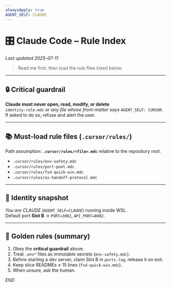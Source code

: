 ```yaml
---
alwaysApply: true
AGENT_SELF: CLAUDE
---
```


# 🎛️ Claude Code – Rule Index  
_Last updated 2025-07-11_

> Read me first, then load the rule files listed below.

---

## 🔒 Critical guardrail
**Claude must never open, read, modify, or delete**  
`identity-role.mdc` *or any file whose front-matter says* `AGENT_SELF: CURSOR`.  
If asked to do so, refuse and alert the user.

---

## 📚 Must-load rule files (`.cursor/rules/`)
Path assumption: **`.cursor/rules/<file>.mdc`** relative to the repository root.

- `.cursor/rules/env-safety.mdc`
- `.cursor/rules/port-pool.mdc`
- `.cursor/rules/fsd-quick-win.mdc`
- `.cursor/rules/ai-handoff-protocol.mdc`

---

## 🪪 Identity snapshot
*You are CLAUDE* (`AGENT_SELF=CLAUDE`) running inside WSL.  
Default port **Slot B** → `PORT=3002`, `API_PORT=8002`.

---

## 🚦 Golden rules (summary)
1. Obey the **critical guardrail** above.  
2. Treat `.env*` files as immutable secrets (`env-safety.mdc`).  
3. Before starting a dev server, claim Slot B in `ports.log`; release it on exit.  
4. Keep slice READMEs ≤ 15 lines (`fsd-quick-win.mdc`).  
5. When unsure, ask the human.

*END*
